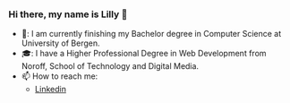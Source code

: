 ### Hi there, my name is Lilly 👋

- 🏫: I am currently finishing my Bachelor degree in Computer Science at University of Bergen.
- 🎓: I have a Higher Professional Degree in Web Development from Noroff, School of Technology and Digital Media.  
- 📫 How to reach me: 
  * [Linkedin](https://www.linkedin.com/in/lilly-thi-bui-479920233/)

